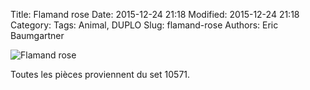 Title: Flamand rose
Date: 2015-12-24 21:18
Modified: 2015-12-24 21:18
Category:
Tags: Animal, DUPLO
Slug: flamand-rose
Authors: Eric Baumgartner

![Flamand rose][flamand-rose]

Toutes les pièces proviennent du set 10571.

[flamand-rose]: {filename}/images/flamand-rose.jpg  "Flamand rose"
